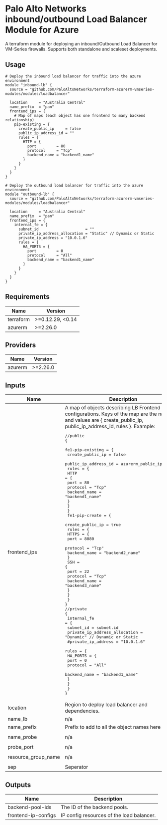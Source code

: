 # Palo Alto Networks inbound/outbound Load Balancer Module for Azure

A terraform module for deploying an inbound/Outbound Load Balancer for VM-Series firewalls. Supports both standalone and scaleset deployments.

## Usage

```hcl
# Deploy the inbound load balancer for traffic into the azure environment
module "inbound-lb" {
  source = "github.com/PaloAltoNetworks/terraform-azurerm-vmseries-modules/modules/loadbalancer"

  location     = "Australia Central"
  name_prefix  = "pan"
  frontend_ips = {
    # Map of maps (each object has one frontend to many backend relationship) 
    pip-existing = {
      create_public_ip     = false
      public_ip_address_id = ""
      rules = {
        HTTP = {
          port         = 80
          protocol     = "Tcp"
          backend_name = "backend1_name"
        }
      }
    }
  }
}

# Deploy the outbound load balancer for traffic into the azure environment
module "outbound-lb" {
  source = "github.com/PaloAltoNetworks/terraform-azurerm-vmseries-modules/modules/loadbalancer"

  location     = "Australia Central"
  name_prefix  = "pan"
  frontend_ips = {
    internal_fe = {
      subnet_id                     = ""
      private_ip_address_allocation = "Static" // Dynamic or Static
      private_ip_address = "10.0.1.6" 
      rules = {
        HA_PORTS = {
          port         = 0
          protocol     = "All"
          backend_name = "backend1_name"
        }
      }
    }
  }
}
```

<!-- BEGINNING OF PRE-COMMIT-TERRAFORM DOCS HOOK -->
## Requirements

| Name | Version |
|------|---------|
| terraform | >=0.12.29, <0.14 |
| azurerm | >=2.26.0 |

## Providers

| Name | Version |
|------|---------|
| azurerm | >=2.26.0 |

## Inputs

| Name | Description | Type | Default | Required |
|------|-------------|------|---------|:--------:|
| frontend\_ips | A map of objects describing LB Frontend IP configurations. Keys of the map are the names and values are { create\_public\_ip, public\_ip\_address\_id, rules }. Example:<pre>//public<br>{<br>  fe1-pip-existing = {<br>    create_public_ip     = false<br>    public_ip_address_id = azurerm_public_ip.this.id<br>    rules = {<br>      HTTP = {<br>        port         = 80<br>        protocol     = "Tcp"<br>        backend_name = "backend1_name"<br>      }<br>    }<br>  }<br>  fe1-pip-create  = {<br>    create_public_ip = true<br>    rules = {<br>      HTTPS = {<br>        port         = 8080<br>        protocol     = "Tcp"<br>        backend_name = "backend2_name"<br>      }<br>      SSH = {<br>        port         = 22<br>        protocol     = "Tcp"<br>        backend_name = "backend3_name"<br>      }<br>    }<br>  }<br>}<br>//private<br>{<br>  internal_fe = {<br>    subnet_id                     = subnet.id<br>    private_ip_address_allocation = "Dynamic" // Dynamic or Static<br>    #private_ip_address = "10.0.1.6" <br>    rules = {<br>      HA_PORTS = {<br>        port         = 0<br>        protocol     = "All"<br>        backend_name = "backend1_name"<br>      }<br>    }<br>  }<br>}</pre> | `any` | n/a | yes |
| location | Region to deploy load balancer and dependencies. | `string` | `""` | no |
| name\_lb | n/a | `string` | `"lb"` | no |
| name\_prefix | Prefix to add to all the object names here | `any` | n/a | yes |
| name\_probe | n/a | `string` | `"lb-probe"` | no |
| probe\_port | n/a | `string` | `"80"` | no |
| resource\_group\_name | n/a | `string` | `"lb-rg"` | no |
| sep | Seperator | `string` | `"-"` | no |

## Outputs

| Name | Description |
|------|-------------|
| backend-pool-ids | The ID of the backend pools. |
| frontend-ip-configs | IP config resources of the load balancer. |

<!-- END OF PRE-COMMIT-TERRAFORM DOCS HOOK -->
